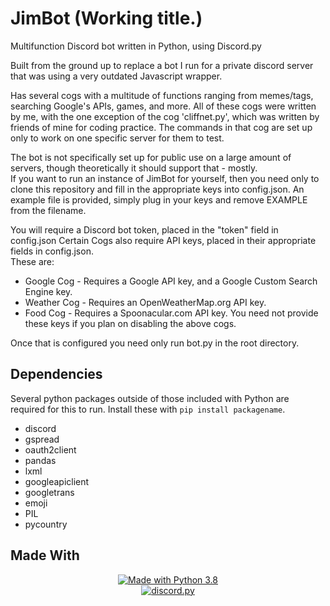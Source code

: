 # JimBot (Working title.)
 Multifunction Discord bot written in Python, using Discord.py
 
 Built from the ground up to replace a bot I run for a private discord server that was using a very outdated Javascript wrapper.
 
 Has several cogs with a multitude of functions ranging from memes/tags, searching Google's APIs, games, and more.
 All of these cogs were written by me, with the one exception of the cog 'cliffnet.py', which was written by friends of mine for coding practice. The commands in that cog are set up only to work on one specific server for them to test.
 
 The bot is not specifically set up for public use on a large amount of servers, though theoretically it should support that - mostly.  
 If you want to run an instance of JimBot for yourself, then you need only to clone this repository and fill in the appropriate keys into config.json. An example file is provided, simply plug in your keys and remove EXAMPLE from the filename.  
 
 You will require a Discord bot token, placed in the "token" field in config.json
 Certain Cogs also require API keys, placed in their appropriate fields in config.json.  
 These are:
 * Google Cog - Requires a Google API key, and a Google Custom Search Engine key.
 * Weather Cog - Requires an OpenWeatherMap.org API key.
 * Food Cog - Requires a Spoonacular.com API key.
 You need not provide these keys if you plan on disabling the above cogs.
 
 Once that is configured you need only run bot.py in the root directory.
 
## Dependencies
Several python packages outside of those included with Python are required for this to run. Install these with ``pip install packagename``.
* discord
* gspread
* oauth2client
* pandas
* lxml
* googleapiclient
* googletrans
* emoji
* PIL
* pycountry


## Made With
<p align="center">
<a href="https://www.python.org/downloads/">
    <img src="https://img.shields.io/badge/Made%20With-Python%203.8-blue.svg?style=for-the-badge" alt="Made with Python 3.8">
</a>
<br>
<a href="https://github.com/Rapptz/discord.py/">
   <img src="https://img.shields.io/badge/discord-py-blue.svg" alt="discord.py">
</a>
</p>
